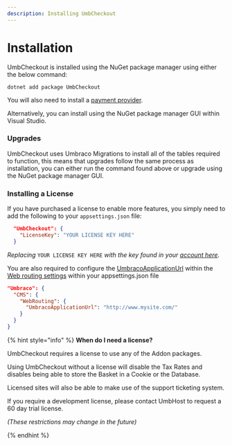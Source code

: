 ```yaml
---
description: Installing UmbCheckout
---
```


# Installation

UmbCheckout is installed using the NuGet package manager using either the below command:

```
dotnet add package UmbCheckout
```

You will also need to install a [payment provider](broken-reference).

Alternatively, you can install using the NuGet package manager GUI within Visual Studio.

### Upgrades

UmbCheckout uses Umbraco Migrations to install all of the tables required to function, this means that upgrades follow the same process as installation, you can either run the command found above or upgrade using the NuGet package manager GUI.

### Installing a License

If you have purchased a license to enable more features, you simply need to add the following to your `appsettings.json` file:

```json
  "UmbCheckout": {
    "LicenseKey": "YOUR LICENSE KEY HERE"
  }
```

_Replacing_ `YOUR LICENSE KEY HERE` _with the key found in your_ [_account here_](https://my.umbhost.net)_._

You are also required to configure the [UmbracoApplicationUrl](https://docs.umbraco.com/umbraco-cms/reference/configuration/webroutingsettings#umbraco-application-url) within the [Web routing settings](https://docs.umbraco.com/umbraco-cms/reference/configuration/webroutingsettings) within your appsettings.json file

```json
"Umbraco": {
  "CMS": {
    "WebRouting": {
      "UmbracoApplicationUrl": "http://www.mysite.com/"
    }
  }
}
```

{% hint style="info" %}
**When do I need a license?**

UmbCheckout requires a license to use any of the Addon packages.

Using UmbCheckout without a license will disable the Tax Rates and disables being able to store the Basket in a Cookie or the Database.

Licensed sites will also be able to make use of the support ticketing system.

If you require a development license, please contact UmbHost to request a 60 day trial license.

_(These restrictions may change in the future)_


{% endhint %}
